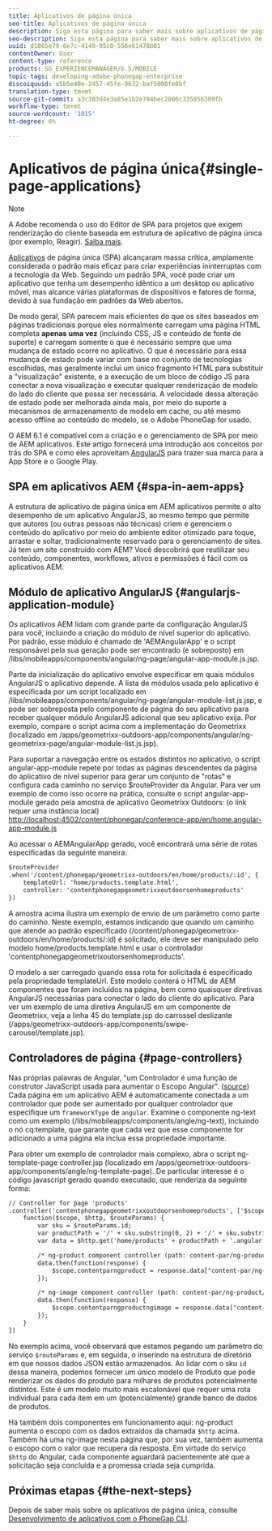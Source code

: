 ```yaml
---
title: Aplicativos de página única
seo-title: Aplicativos de página única
description: Siga esta página para saber mais sobre aplicativos de página única, ou seja, você pode criar um aplicativo que tenha um desempenho idêntico a um aplicativo desktop ou móvel.
seo-description: Siga esta página para saber mais sobre aplicativos de página única, ou seja, você pode criar um aplicativo que tenha um desempenho idêntico a um aplicativo desktop ou móvel.
uuid: d1865e79-6e7c-4149-95c0-556e61478b01
contentOwner: User
content-type: reference
products: SG_EXPERIENCEMANAGER/6.5/MOBILE
topic-tags: developing-adobe-phonegap-enterprise
discoiquuid: a5b5e40e-2457-45fe-9632-baf5008fe8bf
translation-type: tm+mt
source-git-commit: a3c303d4e3a85e1b2e794bec2006c335056309fb
workflow-type: tm+mt
source-wordcount: '1015'
ht-degree: 0%

---
```



# Aplicativos de página única{#single-page-applications}

>[!NOTE]
>
>A Adobe recomenda o uso do Editor de SPA para projetos que exigem renderização do cliente baseada em estrutura de aplicativo de página única (por exemplo, Reagir). [Saiba mais](/help/sites-developing/spa-overview.md).

[Aplicativos](https://en.wikipedia.org/wiki/Single-page_application)  de página única (SPA) alcançaram massa crítica, amplamente considerada o padrão mais eficaz para criar experiências ininterruptas com a tecnologia da Web. Seguindo um padrão SPA, você pode criar um aplicativo que tenha um desempenho idêntico a um desktop ou aplicativo móvel, mas alcance várias plataformas de dispositivos e fatores de forma, devido à sua fundação em padrões da Web abertos.

De modo geral, SPA parecem mais eficientes do que os sites baseados em páginas tradicionais porque eles normalmente carregam uma página HTML completa **apenas uma vez** (incluindo CSS, JS e conteúdo de fonte de suporte) e carregam somente o que é necessário sempre que uma mudança de estado ocorre no aplicativo. O que é necessário para essa mudança de estado pode variar com base no conjunto de tecnologias escolhidas, mas geralmente inclui um único fragmento HTML para substituir a &quot;visualização&quot; existente, e a execução de um bloco de código JS para conectar a nova visualização e executar qualquer renderização de modelo do lado do cliente que possa ser necessária. A velocidade dessa alteração de estado pode ser melhorada ainda mais, por meio do suporte a mecanismos de armazenamento de modelo em cache, ou até mesmo acesso offline ao conteúdo do modelo, se o Adobe PhoneGap for usado.

O AEM 6.1 é compatível com a criação e o gerenciamento de SPA por meio de AEM aplicativos. Este artigo fornecerá uma introdução aos conceitos por trás do SPA e como eles aproveitam [AngularJS](https://angularjs.org/) para trazer sua marca para a App Store e o Google Play.

## SPA em aplicativos AEM {#spa-in-aem-apps}

A estrutura de aplicativo de página única em AEM aplicativos permite o alto desempenho de um aplicativo AngularJS, ao mesmo tempo que permite que autores (ou outras pessoas não técnicas) criem e gerenciem o conteúdo do aplicativo por meio do ambiente editor otimizado para toque, arrastar e soltar, tradicionalmente reservado para o gerenciamento de sites. Já tem um site construído com AEM? Você descobrirá que reutilizar seu conteúdo, componentes, workflows, ativos e permissões é fácil com os aplicativos AEM.

## Módulo de aplicativo AngularJS {#angularjs-application-module}

Os aplicativos AEM lidam com grande parte da configuração AngularJS para você, incluindo a criação do módulo de nível superior do aplicativo. Por padrão, esse módulo é chamado de &#39;AEMAngularApp&#39; e o script responsável pela sua geração pode ser encontrado (e sobreposto) em /libs/mobileapps/components/angular/ng-page/angular-app-module.js.jsp.

Parte da inicialização do aplicativo envolve especificar em quais módulos AngularJS o aplicativo depende. A lista de módulos usada pelo aplicativo é especificada por um script localizado em /libs/mobileapps/components/angular/ng-page/angular-module-list.js.jsp, e pode ser sobreposta pelo componente de página do seu aplicativo para receber qualquer módulo AngularJS adicional que seu aplicativo exija. Por exemplo, compare o script acima com a implementação do Geometrixx (localizado em /apps/geometrixx-outdoors-app/components/angular/ng-geometrixx-page/angular-module-list.js.jsp).

Para suportar a navegação entre os estados distintos no aplicativo, o script angular-app-module repete por todas as páginas descendentes da página do aplicativo de nível superior para gerar um conjunto de &quot;rotas&quot; e configura cada caminho no serviço $routeProvider da Angular. Para ver um exemplo de como isso ocorre na prática, consulte o script angular-app-module gerado pela amostra de aplicativo Geometrixx Outdoors: (o link requer uma instância local) [http://localhost:4502/content/phonegap/conference-app/en/home.angular-app-module.js](http://localhost:4502/content/phonegap/conference-app/en/home.angular-app-module.js)

Ao acessar o AEMAngularApp gerado, você encontrará uma série de rotas especificadas da seguinte maneira:

```xml
$routeProvider
.when('/content/phonegap/geometrixx-outdoors/en/home/products/:id', {
    templateUrl: 'home/products.template.html',
    controller: 'contentphonegapgeometrixxoutdoorsenhomeproducts'
})
```

A amostra acima ilustra um exemplo de envio de um parâmetro como parte do caminho. Neste exemplo, estamos indicando que quando um caminho que atende ao padrão especificado (/content/phonegap/geometrixx-outdoors/en/home/products/:id) é solicitado, ele deve ser manipulado pelo modelo home/products.template.html e usar o controlador &#39;contentphonegapgeometrixoutorsenhomeproducts&#39;.

O modelo a ser carregado quando essa rota for solicitada é especificado pela propriedade templateUrl. Este modelo conterá o HTML de AEM componentes que foram incluídos na página, bem como quaisquer diretivas AngularJS necessárias para conectar o lado do cliente do aplicativo. Para ver um exemplo de uma diretiva AngularJS em um componente de Geometrixx, veja a linha 45 do template.jsp do carrossel deslizante (/apps/geometrixx-outdoors-app/components/swipe-carousel/template.jsp).

## Controladores de página {#page-controllers}

Nas próprias palavras de Angular, &quot;um Controlador é uma função de construtor JavaScript usada para aumentar o Escopo Angular&quot;. ([source](https://docs.angularjs.org/guide/controller)) Cada página em um aplicativo AEM é automaticamente conectada a um controlador que pode ser aumentado por qualquer controlador que especifique um `frameworkType` de `angular`. Examine o componente ng-text como um exemplo (/libs/mobileapps/components/angle/ng-text), incluindo o nó cq:template, que garante que cada vez que esse componente for adicionado a uma página ela inclua essa propriedade importante.

Para obter um exemplo de controlador mais complexo, abra o script ng-template-page controller.jsp (localizado em /apps/geometrixx-outdoors-app/components/angle/ng-template-page). De particular interesse é o código javascript gerado quando executado, que renderiza da seguinte forma:

```xml
// Controller for page 'products'
.controller('contentphonegapgeometrixxoutdoorsenhomeproducts', ['$scope', '$http', '$routeParams',
    function($scope, $http, $routeParams) {
        var sku = $routeParams.id;
        var productPath = '/' + sku.substring(0, 2) + '/' + sku.substring(0, 4) + '/' + sku;
        var data = $http.get('home/products' + productPath + '.angular.json' + cacheKiller);

        /* ng-product component controller (path: content-par/ng-product) */
        data.then(function(response) {
            $scope.contentparngproduct = response.data["content-par/ng-product"].items;
        });

        /* ng-image component controller (path: content-par/ng-product/ng-image) */
        data.then(function(response) {
            $scope.contentparngproductngimage = response.data["content-par/ng-product/ng-image"].items;
        });
    }
])
```

No exemplo acima, você observará que estamos pegando um parâmetro do serviço `$routeParams` e, em seguida, o inserindo na estrutura de diretório em que nossos dados JSON estão armazenados. Ao lidar com o sku `id` dessa maneira, podemos fornecer um único modelo de Produto que pode renderizar os dados do produto para milhares de produtos potencialmente distintos. Este é um modelo muito mais escalonável que requer uma rota individual para cada item em um (potencialmente) grande banco de dados de produtos.

Há também dois componentes em funcionamento aqui: ng-product aumenta o escopo com os dados extraídos da chamada `$http` acima. Também há uma ng-image nesta página que, por sua vez, também aumenta o escopo com o valor que recupera da resposta. Em virtude do serviço `$http` do Angular, cada componente aguardará pacientemente até que a solicitação seja concluída e a promessa criada seja cumprida.

## Próximas etapas {#the-next-steps}

Depois de saber mais sobre os aplicativos de página única, consulte [Desenvolvimento de aplicativos com o PhoneGap CLI](/help/mobile/phonegap-apps-pg-cli.md).
